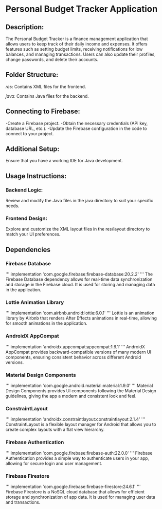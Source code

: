 # Personal Budget Tracker Application


## Description:

The Personal Budget Tracker is a finance management application that allows users to keep track of their daily income and expenses. It offers features such as setting budget limits, receiving notifications for low balances, and managing transactions. Users can also update their profiles, change passwords, and delete their accounts.

## Folder Structure:

_res_: Contains XML files for the frontend.

_java_: Contains Java files for the backend.

## Connecting to Firebase:

-Create a Firebase project.
-Obtain the necessary credentials (API key, database URL, etc.).
-Update the Firebase configuration in the code to connect to your project.

## Additional Setup:
Ensure that you have a working IDE for Java development.

## Usage Instructions:

### Backend Logic:
Review and modify the Java files in the java directory to suit your specific needs.

### Frontend Design:
Explore and customize the XML layout files in the res/layout directory to match your UI preferences.

## Dependencies
### Firebase Database

''' implementation 'com.google.firebase:firebase-database:20.2.2' '''
The Firebase Database dependency allows for real-time data synchronization and storage in the Firebase cloud. It is used for storing and managing data in the application.

### Lottie Animation Library

''' implementation 'com.airbnb.android:lottie:6.0.1' '''
Lottie is an animation library by Airbnb that renders After Effects animations in real-time, allowing for smooth animations in the application.

### AndroidX AppCompat

''' implementation 'androidx.appcompat:appcompat:1.6.1' '''
AndroidX AppCompat provides backward-compatible versions of many modern UI components, ensuring consistent behavior across different Android versions.

### Material Design Components

''' implementation 'com.google.android.material:material:1.9.0' '''
Material Design Components provides UI components following the Material Design guidelines, giving the app a modern and consistent look and feel.

### ConstraintLayout

''' implementation 'androidx.constraintlayout:constraintlayout:2.1.4' '''
ConstraintLayout is a flexible layout manager for Android that allows you to create complex layouts with a flat view hierarchy.

### Firebase Authentication

''' implementation 'com.google.firebase:firebase-auth:22.0.0' '''
Firebase Authentication provides a simple way to authenticate users in your app, allowing for secure login and user management.

### Firebase Firestore

''' implementation 'com.google.firebase:firebase-firestore:24.6.1' '''
Firebase Firestore is a NoSQL cloud database that allows for efficient storage and synchronization of app data. It is used for managing user data and transactions.

